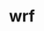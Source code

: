 ---
title: "wrf"
layout: cache
categories: [package, v0.18.1]
meta: {"versions": ["4.3.3"], "compilers": ["gcc@=7.3.1"], "oss": ["amzn2"], "platforms": ["linux"], "targets": ["aarch64", "graviton2", "x86_64_v3", "x86_64_v4"], "stacks": ["aws-isc", "aws-isc-aarch64", "root"], "num_specs": 4, "num_specs_by_stack": {"aws-isc-aarch64": 2, "root": 4, "aws-isc": 2}}
spec_details: [{"hash": "odusjpugrj4lawxuz264gimbewbbquih", "compiler": "gcc@=7.3.1", "versions": ["4.3.3"], "os": "amzn2", "platform": "linux", "target": "aarch64", "variants": ["build_type=dm+sm", "compile_type=em_real", "nesting=basic", "patches=01c0f71,68548f6,b3f063c,e07c39c,e4971f6,e6f3db3,f3dd50d,fa78635", "+pnetcdf"], "stacks": ["aws-isc-aarch64", "root"], "size": "-", "tarball": "https://binaries.spack.io/releases/v0.18.1/build_cache/linux-amzn2-aarch64/gcc-7.3.1/wrf-4.3.3/linux-amzn2-aarch64-gcc-7.3.1-wrf-4.3.3-odusjpugrj4lawxuz264gimbewbbquih.spack"}, {"hash": "f5qicep33lq6dxvc6jbvqfrbabolhsxk", "compiler": "gcc@=7.3.1", "versions": ["4.3.3"], "os": "amzn2", "platform": "linux", "target": "x86_64_v4", "variants": ["build_type=dm+sm", "compile_type=em_real", "nesting=basic", "patches=01c0f71,68548f6,b3f063c,e07c39c,e4971f6,e6f3db3,f3dd50d,fa78635", "+pnetcdf"], "stacks": ["aws-isc", "root"], "size": "-", "tarball": "https://binaries.spack.io/releases/v0.18.1/build_cache/linux-amzn2-x86_64_v4/gcc-7.3.1/wrf-4.3.3/linux-amzn2-x86_64_v4-gcc-7.3.1-wrf-4.3.3-f5qicep33lq6dxvc6jbvqfrbabolhsxk.spack"}, {"hash": "orgv6ng7ovnggri7pw4zd4t555xmb6vo", "compiler": "gcc@=7.3.1", "versions": ["4.3.3"], "os": "amzn2", "platform": "linux", "target": "x86_64_v3", "variants": ["build_type=dm+sm", "compile_type=em_real", "nesting=basic", "patches=01c0f71,68548f6,b3f063c,e07c39c,e4971f6,e6f3db3,f3dd50d,fa78635", "+pnetcdf"], "stacks": ["aws-isc", "root"], "size": "-", "tarball": "https://binaries.spack.io/releases/v0.18.1/build_cache/linux-amzn2-x86_64_v3/gcc-7.3.1/wrf-4.3.3/linux-amzn2-x86_64_v3-gcc-7.3.1-wrf-4.3.3-orgv6ng7ovnggri7pw4zd4t555xmb6vo.spack"}, {"hash": "6xqa7qf4fhk6z4msoeqhwyvyt3mcso73", "compiler": "gcc@=7.3.1", "versions": ["4.3.3"], "os": "amzn2", "platform": "linux", "target": "graviton2", "variants": ["build_type=dm+sm", "compile_type=em_real", "nesting=basic", "patches=01c0f71,68548f6,b3f063c,e07c39c,e4971f6,e6f3db3,f3dd50d,fa78635", "+pnetcdf"], "stacks": ["aws-isc-aarch64", "root"], "size": "-", "tarball": "https://binaries.spack.io/releases/v0.18.1/build_cache/linux-amzn2-graviton2/gcc-7.3.1/wrf-4.3.3/linux-amzn2-graviton2-gcc-7.3.1-wrf-4.3.3-6xqa7qf4fhk6z4msoeqhwyvyt3mcso73.spack"}]
---
